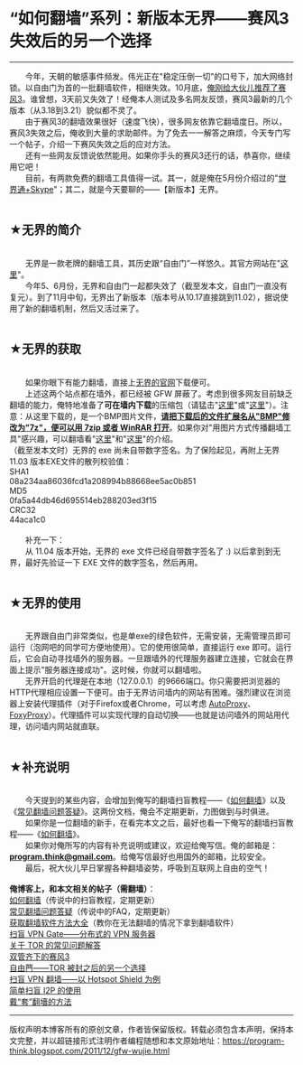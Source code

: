 # “如何翻墙”系列：新版本无界——赛风3失效后的另一个选择 

-----

<div class="post-body entry-content">
　　今年，天朝的敏感事件频发。伟光正在"稳定压倒一切"的口号下，加大网络封锁。以自由门为首的一批翻墙软件，相继失效。10月底，<a href="../../2011/10/gfw-psiphon.md">俺刚给大伙儿推荐了赛风3</a>。谁曾想，3天前又失效了！经俺本人测试及多名网友反馈，赛风3最新的几个版本（从3.18到3.21）貌似都不灵了。<br/>
　　由于赛风3的翻墙效果很好（速度飞快），很多网友依靠它翻墙度日。所以，赛风3失效之后，俺收到大量的求助邮件。为了免去一一解答之麻烦，今天专门写一个帖子，介绍一下赛风失效之后的应对方法。<br/>
　　还有一些网友反馈说依然能用。如果你手头的赛风3还行的话，恭喜你，继续用它吧！<br/>
　　目前，有两款免费的翻墙工具值得一试。其一，就是俺在5月份介绍过的"<a href="../../2011/05/through-gfw-with-skype.md">世界通+Skype</a>"；其二，就是今天要聊的——【新版本】无界。<a name="more"></a><br/>
<br/>
<h2>★无界的简介</h2><br/>
　　无界是一款老牌的翻墙工具，其历史跟“自由门”一样悠久。其官方网站在"<a href="http://bit.ly/w6Jhfm" rel="nofollow" target="_blank">这里</a>"。<br/>
　　今年5、6月份，无界和自由门一起都失效了（截至发本文，自由门一直没有复元）。到了11月中旬，无界出了新版本（版本号从10.17直接跳到11.02），据说使用了新的翻墙机制，然后又活过来了。<br/>
<br/>
<h2>★无界的获取</h2><br/>
　　如果你眼下有能力翻墙，直接上<a href="http://www.wujieliulan.com/" rel="nofollow" target="_blank">无界的官网</a>下载便可。<br/>
　　上述这两个站点都在墙外，都已经被 GFW 屏蔽了。考虑到很多网友目前缺乏翻墙的能力，俺特地准备了<b>可在墙内下载</b>的压缩包（请猛击"<a href="http://u.sohu.com/download/1/13236809373760565268773" rel="nofollow">这里</a>"或"<a href="http://blob-s-docs.googlegroups.com/docs/OgAAADUiyZO61i6mtrjxagGbJRMIrmg4PkwHQp64y9OEX5hIbK9UlZe1TxmDn9eoO_39afX5flO86Tj5DGTkDf68TfAA15jOjABVOHB4SnZwpt8uAK-7QnqpTSsy" rel="nofollow">这里</a>"）。注意：从这里下载的，是一个BMP图片文件，<u><b>请把下载后的文件扩展名从"BMP"修改为"7z"，便可以用 7zip 或者 WinRAR 打开</b></u>。如果你对"用图片方式传播翻墙工具"感兴趣，可以翻墙看"<a href="../../2011/05/use-image-hide-gfw-tool.md">这里</a>"和"<a href="../../2011/06/use-image-hide-information.md">这里</a>"的介绍。<br/>
（截至发本文时）无界的 exe 尚未自带数字签名。为了保险起见，再附上无界 11.03 版本EXE文件的散列校验值：<br/>
SHA1<br/>
08a234aa86036fcd1a208994b88668ee5ac0b851<br/>
MD5<br/>
0fa5a44db46d695514eb288203ed3f15<br/>
CRC32<br/>
44aca1c0<br/>
<br/>
　　补充一下：<br/>
　　从 11.04 版本开始，无界的 exe 文件已经自带数字签名了 :) 以后拿到到无界，最好先验证一下 EXE 文件的数字签名，然后再用。<br/>
<br/>
<h2>★无界的使用</h2><br/>
　　无界跟自由门非常类似，也是单exe的绿色软件，无需安装，无需管理员即可运行（泡网吧的同学可方便地使用）。它的使用很简单，直接运行 exe 即可。运行后，它会自动寻找墙外的服务器。一旦跟墙外的代理服务器建立连接，它就会在界面上提示"服务器连接成功"。这时候，你就可以翻墙啦。<br/>
　　无界开启的代理是在本地（127.0.0.1）的9666端口。你只需要把浏览器的HTTP代理相应设置一下便可。由于无界访问墙内的网站有困难。强烈建议在浏览器上安装代理插件（对于Firefox或者Chrome，可以考虑 <a href="https://autoproxy.org/" rel="nofollow" target="_blank">AutoProxy</a>、<a href="https://getfoxyproxy.org/" rel="nofollow" target="_blank">FoxyProxy</a>）。代理插件可以实现代理的自动切换——也就是访问墙外的网站用代理，访问墙内网站就直联。<br/>
<br/>
<h2>★补充说明</h2><br/>
　　今天提到的某些内容，会增加到俺写的翻墙扫盲教程——《<a href="../../2009/05/how-to-break-through-gfw.md">如何翻墙</a>》以及《<a href="../../2011/09/gfw-faq.md">常见翻墙问题答疑</a>》。这两份文档，俺会不定期更新，力图做到与时俱进。<br/>
　　如果你是一位翻墙的新手，在看完本文之后，最好也看一下俺写的翻墙扫盲教程——《<a href="../../2009/05/how-to-break-through-gfw.md">如何翻墙</a>》。<br/>
　　如果你对俺所写的内容有补充说明或建议，欢迎给俺写信。俺的邮箱是：<b><a href="mailto:program.think@gmail.com" target="_blank">program.think@gmail.com</a></b>。给俺写信最好也用国外的邮箱，比较安全。<br/>
　　最后，祝大伙儿早日掌握各种翻墙姿势，呼吸到互联网上自由的空气！<br/>
<br/>
<b>俺博客上，和本文相关的帖子（需翻墙）</b>：<br/>
<a href="../../2009/05/how-to-break-through-gfw.md">如何翻墙</a>（传说中的扫盲教程，定期更新）<br/>
<a href="../../2011/09/gfw-faq.md">常见翻墙问题答疑</a>（传说中的FAQ，定期更新）<br/>
<a href="../../2011/03/how-to-get-gfw-tools.md">获取翻墙软件方法大全</a>（教你在无法翻墙的情况下拿到翻墙软件）<br/>
<a href="../../2013/04/gfw-vpngate.md">扫盲 VPN Gate——分布式的 VPN 服务器</a><br/>
<a href="../../2013/11/tor-faq.md">关于 TOR 的常见问题解答</a><br/>
<a href="../../2011/10/gfw-psiphon.md">双管齐下的赛风3</a><br/>
<a href="../../2010/03/choose-free-gate.md">自由菛——TOR 被封之后的另一个选择</a><br/>
<a href="../../2011/09/gfw-vpn-hotspot-shield.md">扫盲 VPN 翻墙——以 Hotspot Shield 为例</a><br/>
<a href="../../2012/06/gfw-i2p.md">简单扫盲 I2P 的使用</a><br/>
<a href="../../2009/09/break-through-gfw-with-tor.md">戴“套”翻墻的方法</a>
</div>


------------------------------------------------

版权声明本博客所有的原创文章，作者皆保留版权。转载必须包含本声明，保持本文完整，并以超链接形式注明作者编程随想和本文原始地址：https://program-think.blogspot.com/2011/12/gfw-wujie.html
